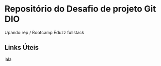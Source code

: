 # Repositório do Desafio de projeto Git DIO
Upando rep / Bootcamp Eduzz fullstack

## Links Úteis
lala
